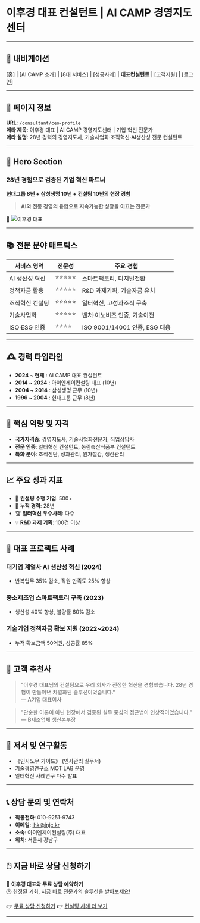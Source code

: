 # 이후경 대표 컨설턴트 | AI CAMP 경영지도센터

---

## 🧭 내비게이션  
[홈] | [AI CAMP 소개] | [8대 서비스] | [성공사례] | **대표컨설턴트** | [고객지원] | [로그인]

---

## 📌 페이지 정보  
**URL**: `/consultant/ceo-profile`  
**메타 제목**: 이후경 대표 | AI CAMP 경영지도센터 | 기업 혁신 전문가  
**메타 설명**: 28년 경력의 경영지도사, 기술사업화·조직혁신·AI생산성 전문 컨설턴트

---

## 🎯 Hero Section

### 28년 경험으로 검증된 기업 혁신 파트너  
**현대그룹 8년 + 삼성생명 10년 + 컨설팅 10년의 현장 경험**  
> **AI와 전통 경영의 융합으로 지속가능한 성장을 이끄는 전문가**

📸 ![이후경 대표](../images/ceo-profile.jpg)

---

## 📚 전문 분야 매트릭스

| 서비스 영역 | 전문성 | 주요 경험 |
|-------------|--------|------------|
| AI 생산성 혁신 | ⭐⭐⭐⭐⭐ | 스마트팩토리, 디지털전환 |
| 정책자금 활용 | ⭐⭐⭐⭐⭐ | R&D 과제기획, 기술자금 유치 |
| 조직혁신 컨설팅 | ⭐⭐⭐⭐⭐ | 일터혁신, 고성과조직 구축 |
| 기술사업화 | ⭐⭐⭐⭐⭐ | 벤처·이노비즈 인증, 기술이전 |
| ISO·ESG 인증 | ⭐⭐⭐⭐ | ISO 9001/14001 인증, ESG 대응 |

---

## 🕰️ 경력 타임라인

- **2024 ~ 현재** : AI CAMP 대표 컨설턴트  
- **2014 ~ 2024** : 아이엔제이컨설팅 대표 (10년)  
- **2004 ~ 2014** : 삼성생명 근무 (10년)  
- **1996 ~ 2004** : 현대그룹 근무 (8년)

---

## 🧠 핵심 역량 및 자격

- **국가자격증**: 경영지도사, 기술사업화전문가, 직업상담사  
- **전문 인증**: 일터혁신 컨설턴트, 농림축산식품부 컨설턴트  
- **특화 분야**: 조직진단, 성과관리, 원가절감, 생산관리

---

## 📈 주요 성과 지표

- 💼 **컨설팅 수행 기업**: 500+  
- 📅 **누적 경력**: 28년  
- 🏆 **일터혁신 우수사례**: 다수  
- 💡 **R&D 과제 기획**: 100건 이상

---

## 🚀 대표 프로젝트 사례

### 대기업 계열사 AI 생산성 혁신 (2024)
- 반복업무 35% 감소, 직원 만족도 25% 향상

### 중소제조업 스마트팩토리 구축 (2023)
- 생산성 40% 향상, 불량률 60% 감소

### 기술기업 정책자금 확보 지원 (2022~2024)
- 누적 확보금액 50억원, 성공률 85%

---

## 💬 고객 추천사

> "이후경 대표님의 컨설팅으로 우리 회사가 진정한 혁신을 경험했습니다. 28년 경험이 만들어낸 차별화된 솔루션이었습니다."  
— A기업 대표이사

> "단순한 이론이 아닌 현장에서 검증된 실무 중심의 접근법이 인상적이었습니다."  
— B제조업체 생산본부장

---

## 📘 저서 및 연구활동

- 《인사노무 가이드》 (인사관리 실무서)  
- 기술경영연구소 MOT LAB 운영  
- 일터혁신 사례연구 다수 발표

---

## 📞 상담 문의 및 연락처

- **직통전화**: 010-9251-9743  
- **이메일**: lhk@injc.kr  
- **소속**: 아이엔제이컨설팅(주) 대표  
- **위치**: 서울시 강남구

---

## 🖱️ 지금 바로 상담 신청하기

🎯 **이후경 대표와 무료 상담 예약하기**  
🕒 한정된 기회, 지금 바로 전문가의 솔루션을 받아보세요!

👉 [무료 상담 신청하기](/support/consult)
👉 [컨설팅 사례 더 보기](/cases)

---
